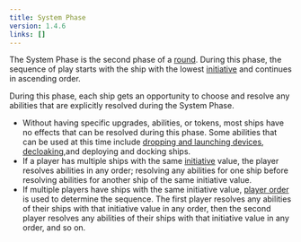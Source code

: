 ```yaml
---
title: System Phase
version: 1.4.6
links: []
---
```


The System Phase is the second phase of a [round](/rules/Round). During this phase, the sequence of play starts with the ship with the lowest [initiative](/rules/Initiative) and continues in ascending order.

During this phase, each ship gets an opportunity to choose and resolve any abilities that are explicitly resolved during the System Phase.

- Without having specific upgrades, abilities, or tokens, most ships have no effects that can be resolved during this phase. Some abilities that can be used at this time include [dropping and launching devices](/rules/Deploy), [decloaking](/rules/Cloak),and deploying and docking ships.
- If a player has multiple ships with the same [initiative](/rules/Initiative) value, the player resolves abilities in any order; resolving any abilities for one ship before resolving abilities for another ship of the same initiative value.
- If multiple players have ships with the same initiative value, [player order](/rules/Player_Order) is used to determine the sequence. The first player resolves any abilities of their ships with that initiative value in any order, then the second player resolves any abilities of their ships with that initiative value in any order, and so on.